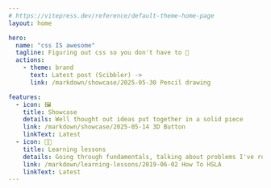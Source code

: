 ```yaml
---
# https://vitepress.dev/reference/default-theme-home-page
layout: home

hero:
  name: "css IS awesome"
  tagline: Figuring out css so you don't have to 🧠
  actions:
    - theme: brand
      text: Latest post (Scibbler) ->
      link: /markdown/showcase/2025-05-30 Pencil drawing

features:
  - icon: 🖼️
    title: Showcase
    details: Well thought out ideas put together in a solid piece
    link: /markdown/showcase/2025-05-14 3D Button
    linkText: Latest
  - icon: 🧑‍🏫
    title: Learning lessons
    details: Going through fundamentals, talking about problems I've run across
    link: /markdown/learning-lessons/2019-06-02 How To HSLA
    linkText: Latest
---
```

